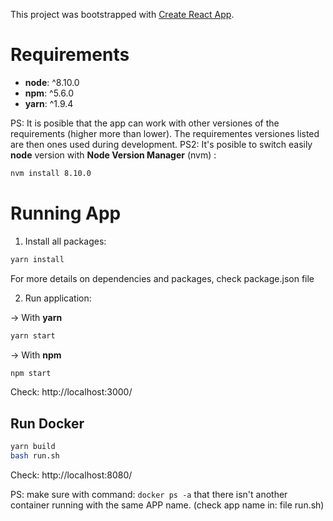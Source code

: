 This project was bootstrapped with [Create React App](https://github.com/facebook/create-react-app).

# Requirements
- **node**: ^8.10.0
- **npm**: ^5.6.0
- **yarn**: ^1.9.4

PS: It is posible that the app can work with other versiones of the requirements (higher more than lower). The requirementes versiones listed are then ones used during development. 
PS2: It's posible to switch easily **node** version with **Node Version Manager** (nvm) :
```bash
nvm install 8.10.0
```
# Running App

1. Install all packages:

```bash
yarn install
```

For more details on dependencies and packages, check package.json file

2. Run application:

-> With **yarn**

```bash
yarn start
```

-> With **npm**

```bash
npm start
```

Check: http://localhost:3000/

## Run Docker

```bash
yarn build
bash run.sh
```

Check: http://localhost:8080/

PS: make sure with command:  `docker ps -a` that there isn't another container running with the same APP name.  (check app name in: file run.sh)